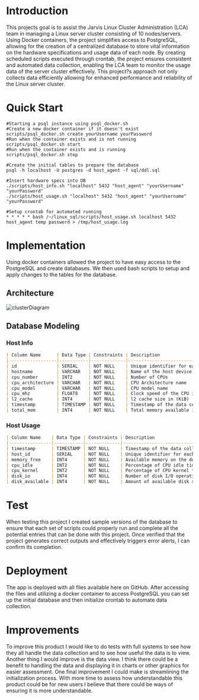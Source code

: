 # Introduction
This projects goal is to assist the Jarvis Linux Cluster Administration (LCA) team in managing a Linux server cluster consisting of 10 nodes/servers. Using Docker containers, the project simplifies access to PostgreSQL, allowing for the creation of a centralized database to store vital information on the hardware specifications and usage data of each node. By creating scheduled scripts executed through crontab, the project ensures consistent and automated data collection, enabling the LCA team to monitor the usage data of the server cluster effectively. This project?s approach not only collects data efficiently allowing for enhanced performance and reliability of the Linux server cluster.

# Quick Start

```shell
#Starting a psql instance using psql_docker.sh
#Create a new docker container if it doesn't exist
scripts/psql_docker.sh create yourUsername yourPassword
#Run when the container exists and is not running
scripts/psql_docker.sh start
#Run when the container exists and is running
scripts/psql_docker.sh stop

#Create the initial tables to prepare the database
psql -h localhost -U postgres -d host_agent -f sql/ddl.sql

#Insert hardware specs into DB
./scripts/host_info.sh "localhost" 5432 "host_agent" "yourUsername" "yourPassword"
./scripts/host_usage.sh "localhost" 5432 "host_agent" "yourUsername" "yourPassword"

#Setup crontab for automated running
* * * * * bash /~/linux_sql/scripts/host_usage.sh localhost 5432 host_agent temp password > /tmp/host_usage.log
```

# Implementation
Using docker containers allowed the project to have easy access to the PostgreSQL and create databases. We then used bash scripts to setup and apply changes to the tables for the database. 

## Architecture
![clusterDiagram](https://github.com/jarviscanada/jarvis_data_eng_GraemeMiller/assets/61242097/6342d671-296f-419b-afd9-abacfea3e0a2)

## Database Modeling
### Host Info
```markdown
| Column Name      | Data Type | Constraints | Description                     |
|------------------|-----------|-------------|---------------------------------|
| id               | SERIAL    | NOT NULL    | Unique identifier for each host |
| hostname         | VARCHAR   | NOT NULL    | Name of the host device         |
| cpu_number       | INT2      | NOT NULL    | Number of CPUs                  |
| cpu_architecture | VARCHAR   | NOT NULL    | CPU Architecture name           |
| cpu_model        | VARCHAR   | NOT NULL    | CPU model name                  |
| cpu_mhz          | FLOAT8    | NOT NULL    | Clock speed of the CPU in (MHz) |
| l2_cache         | INT4      | NOT NULL    | l2 cache size in (KiB)          |
| timestamp        | TIMESTAMP | NOT NULL    | Timestamp of the data collected |
| total_mem        | INT4      | NOT NULL    | Total memory available in (MB)  |
```
### Host Usage
```markdown
| Column Name    | Data Type | Constraints | Description                            |
|----------------|-----------|-------------|----------------------------------------|
| timestamp      | TIMESTAMP | NOT NULL    | Timestamp of the data collected        |
| host_id        | SERIAL    | NOT NULL    | Unique identifier for each host        |
| memory_free    | INT4      | NOT NULL    | Available memory on the device         |
| cpu_idle       | INT2      | NOT NULL    | Percentage of CPU idle time            |
| cpu_kernel     | INT2      | NOT NULL    | Percentage of CPU kernel time          |
| disk_io        | INT4      | NOT NULL    | Number of disk I/O operations          |
| disk_available | INT4      | NOT NULL    | Amount of available disk space in (MB) |
```

# Test
When testing this project I created sample versions of the database to ensure that each set of scripts could properly 
run and complete all the potential entries that can be done with this project.
Once verified that the project generates correct outputs and effectively triggers error alerts, I can confirm its 
completion.

# Deployment
The app is deployed with all files available here on GitHub. After accessing the files and utilizing a docker container
to access PostgreSQL you can set up the initial database and then initialize crontab to automate data collection.

# Improvements
To improve this product I would like to do tests with full systems to see how they all handle the data collection and 
to see how useful the data is to view. Another thing I would improve is the data view. I think there could be a benefit
to handling the data and displaying it in charts or other graphics for easier assessment. One final improvement I could
make is streamlining the initialization process. With more time to assess how understandable this product could be for
new users I believe that there could be ways of ensuring it is more understandable.

